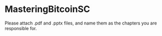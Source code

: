 # MasteringBitcoinSC

Please attach .pdf and .pptx files, and name them as the chapters you are responsible for.
